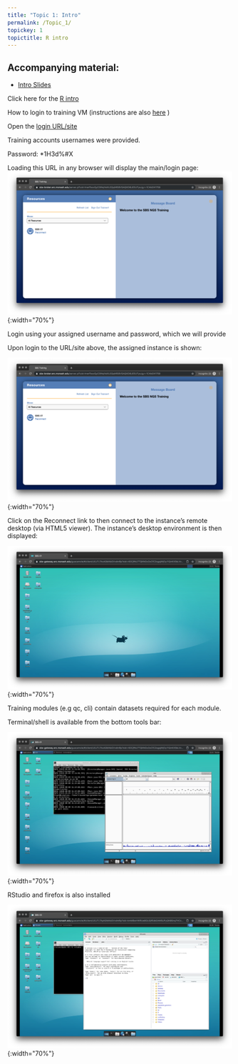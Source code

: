 ```yaml
---
title: "Topic 1: Intro"
permalink: /Topic_1/
topickey: 1
topictitle: R intro
---
```


Accompanying material:
---------------------

* [Intro Slides](./Topic1_intro.pdf)

Click here for the [R intro](https://tsonika.github.io/NGS-SBS-Monash2019/R/Rhandout/)

How to login to training VM (instructions are also [here](https://tsonika.github.io/NGS-SBS-Monash2019/login/login/) )

Open the [login URL/site](https://sbs-broker.erc.monash.edu/)

Training accounts usernames were provided.

Password: *1H3d%#X

Loading this URL in any browser will display the main/login page:
![](Screen_shot_one.png){:width="70%"}

Login using your assigned username and password, which we will provide

Upon login to the URL/site above, the assigned instance is shown:

![](Screen_shot_two.png){:width="70%"}

Click on the Reconnect link to then connect to the instance’s remote desktop (via HTML5 viewer). The instance’s desktop environment is then displayed:

![](Screen_shot_three.png){:width="70%"}

Training modules (e.g qc, cli) contain datasets required for each module. 

Terminal/shell is available from the bottom tools bar:

![](Screen_shot_four.png){:width="70%"}

RStudio and firefox is also installed

![](Screen_shot_five.png){:width="70%"}


